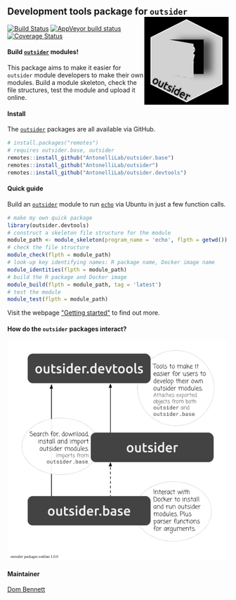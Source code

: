 
Development tools package for `outsider` <img src="https://raw.githubusercontent.com/AntonelliLab/outsider.devtools/master/other/logo_inverse.png" height="200" align="right"/>
----

[![Build Status](https://travis-ci.org/AntonelliLab/outsider.devtools.svg?branch=master)](https://travis-ci.org/AntonelliLab/outsider.base) [![AppVeyor build status](https://ci.appveyor.com/api/projects/status/github/AntonelliLab/outsider.devtools?branch=master&svg=true)](https://ci.appveyor.com/project/DomBennett/outsider.devtools) [![Coverage Status](https://coveralls.io/repos/github/AntonelliLab/outsider.devtools/badge.svg?branch=master)](https://coveralls.io/github/AntonelliLab/outsider.devtools?branch=master)

#### Build [`outsider`](https://github.com/AntonelliLab/outsider#install-and-run-programs-outside-of-r-inside-of-r-) modules!

This package aims to make it easier for `outsider` module developers to make
their own modules. Build a module skeleton, check the file structures,
test the module and upload it online.

#### Install

The [`outsider`](https://github.com/AntonelliLab/outsider#install-and-run-programs-outside-of-r-inside-of-r-) packages are all available via GitHub.

```r
# install.packages("remotes")
# requires outsider.base, outsider
remotes::install_github("AntonelliLab/outsider.base")
remotes::install_github("AntonelliLab/outsider")
remotes::install_github("AntonelliLab/outsider.devtools")
```

#### Quick guide

Build an [`outsider`](https://github.com/AntonelliLab/outsider#install-and-run-programs-outside-of-r-inside-of-r-) module to run [`echo`](https://en.wikipedia.org/wiki/Echo_(command)) via Ubuntu in just a few function calls.

```r
# make my own quick package
library(outsider.devtools)
# construct a skeleton file structure for the module
module_path <- module_skeleton(program_name = 'echo', flpth = getwd())
# check the file structure
module_check(flpth = module_path)
# look-up key identifying names: R package name, Docker image name
module_identities(flpth = module_path)
# build the R package and Docker image
module_build(flpth = module_path, tag = 'latest')
# test the module
module_test(flpth = module_path)
```

Visit the webpage ["Getting started"](https://antonellilab.github.io/outsider.devtools/articles/outsider.devtools.html) to find out more.

#### How do the `outsider` packages interact?

![](https://raw.githubusercontent.com/AntonelliLab/outsider.devtools/master/other/package_structures.png)

#### Maintainer

[Dom Bennett](https://github.com/dombennett/)

